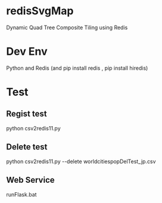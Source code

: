 # redisSvgMap
Dynamic Quad Tree Composite Tiling using Redis

# Dev Env
Python and Redis (and pip install redis , pip install hiredis)

# Test
## Regist test
python csv2redis11.py
## Delete test
python csv2redis11.py --delete worldcitiespopDelTest_jp.csv
## Web Service
runFlask.bat
